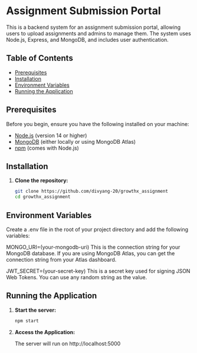 # Assignment Submission Portal

This is a backend system for an assignment submission portal, allowing users to upload assignments and admins to manage them. The system uses Node.js, Express, and MongoDB, and includes user authentication.

## Table of Contents

- [Prerequisites](#prerequisites)
- [Installation](#installation)
- [Environment Variables](#environment-variables)
- [Running the Application](#running-the-application)

## Prerequisites

Before you begin, ensure you have the following installed on your machine:

- [Node.js](https://nodejs.org/) (version 14 or higher)
- [MongoDB](https://www.mongodb.com/) (either locally or using MongoDB Atlas)
- [npm](https://www.npmjs.com/) (comes with Node.js)

## Installation

1. **Clone the repository:**
   ```bash
   git clone https://github.com/divyang-20/growthx_assignment
   cd growthx_assignment

## Environment Variables

Create a .env file in the root of your project directory and add the following variables:

MONGO_URI=(your-mongodb-uri) This is the connection string for your MongoDB database. If you are using MongoDB Atlas, you can get the connection string from your Atlas dashboard.

JWT_SECRET=(your-secret-key) This is a secret key used for signing JSON Web Tokens. You can use any random string as the value.

## Running the Application

1. **Start the server:**
   ```bash
   npm start

1. **Access the Application:**
   
   The server will run on http://localhost:5000
